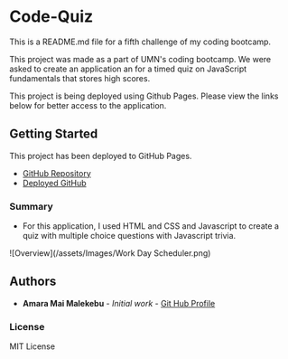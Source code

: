 # Code-Quiz

This is a README.md file for a fifth challenge of my coding bootcamp.

This project was made as a part of UMN's coding bootcamp. We were asked to create an application an for a timed quiz on JavaScript fundamentals that stores high scores.

This project is being deployed using Github Pages. Please view the links below for better access to the application. 


## Getting Started

This project has been deployed to GitHub Pages. 

* [GitHub Repository](https://github.com/AmaraMai/Work-Day-Planner)
* [Deployed GitHub](https://amaramai.github.io/Work-Day-Planner/)


### Summary
* For this application, I used HTML and CSS and Javascript to create a quiz with multiple choice questions with Javascript trivia.

![Overview](/assets/Images/Work Day Scheduler.png)
## Authors

* **Amara Mai Malekebu** - *Initial work* - [Git Hub Profile](https://github.com/AmaraMai)


### License

MIT License

